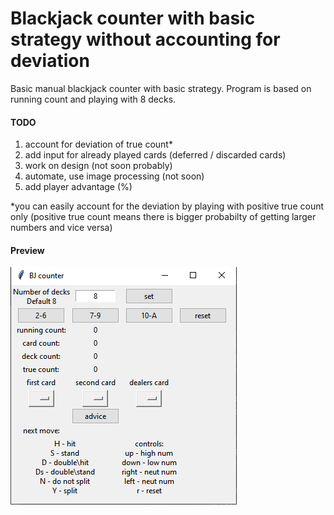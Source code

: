 # Blackjack counter with basic strategy without accounting for deviation

Basic manual blackjack counter with basic strategy. Program is based on running count and playing with 8 decks.


#### TODO

1. account for deviation of true count*
2. add input for already played cards (deferred / discarded cards)
3. work on design (not soon probably)
4. automate, use image processing (not soon)
5. add player advantage (%)


*you can easily account for the deviation by playing with positive true count only (positive true count means there is bigger probabilty of getting larger numbers and vice versa)


#### Preview

![preview](preview.png)

